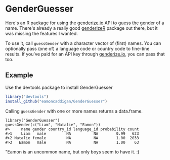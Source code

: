 # GenderGuesser

Here's an R package for using the [genderize.io](https://genderize.io/) API to guess the gender of a name. There's already a really good [genderizeR](https://github.com/kalimu/genderizeR) package out there, but it was missing the features I wanted. 

To use it, call `guessGender` with a character vector of (first) names. You can optionally pass (one of) a language code or country code to fine-tine results. If you've paid for an API key through [genderize.io](https://genderize.io/), you can pass that too.

## Example

Use the devtools package to install GenderGuesser

```r
library("devtools")
install_github("eamoncaddigan/GenderGuesser")
```

Calling `guessGender` with one or more names returns a data.frame.

```
library("GenderGuesser")
guessGender(c("Liam", "Natalie", "Eamon"))
#>     name gender country_id language_id probability count
#>1    Liam   male         NA          NA        0.99   623
#>2 Natalie female         NA          NA        1.00  2033
#>3   Eamon   male         NA          NA        1.00    63
```

"Eamon is an uncommon name, but only boys seem to have it. :)
